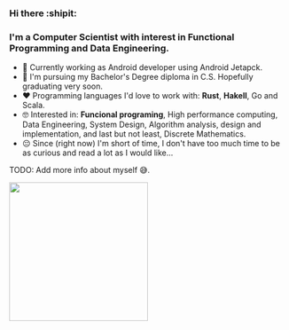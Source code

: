 ### Hi there :shipit:
### I'm a Computer Scientist with interest in Functional Programming and Data Engineering.

- :construction_worker: Currently working as Android developer using Android Jetapck.
- :school: I'm pursuing my Bachelor's Degree diploma in C.S. Hopefully graduating very soon.
- :heart: Programming languages I'd love to work with: **Rust**, **Hakell**, Go and Scala.
- :nerd_face: Interested in: **Funcional programing**, High performance computing, Data Engineering, System Design, Algorithm analysis, design and implementation, and last but not least, Discrete Mathematics.
- :pensive: Since (right now) I'm short of time, I don't have too much time to be as curious and read a lot as I would like...


TODO: Add more info about myself 😅.


<img align="middle" height="250" src="https://user-images.githubusercontent.com/11308292/124855951-57109300-df6f-11eb-9f71-b0a2e897a35e.png" />


<!--
**angelgladin/angelgladin** is a ✨ _special_ ✨ repository because its `README.md` (this file) appears on your GitHub profile.

Here are some ideas to get you started:

- 🔭 I’m currently working on ...
- 🌱 I’m currently learning ...
- 👯 I’m looking to collaborate on ...
- 🤔 I’m looking for help with ...
- 💬 Ask me about ...
- 📫 How to reach me: ...
- 😄 Pronouns: ...
- ⚡ Fun fact: ...
-->
